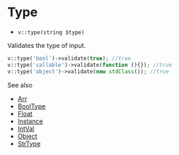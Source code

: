 # Type

- `v::type(string $type)`

Validates the type of input.

```php
v::type('bool')->validate(true); //true
v::type('callable')->validate(function (){}); //true
v::type('object')->validate(new stdClass()); //true
```

See also

  * [Arr](Arr.md)
  * [BoolType](BoolType.md)
  * [Float](Float.md)
  * [Instance](Instance.md)
  * [IntVal](IntVal.md)
  * [Object](Object.md)
  * [StrType](StrType.md)
